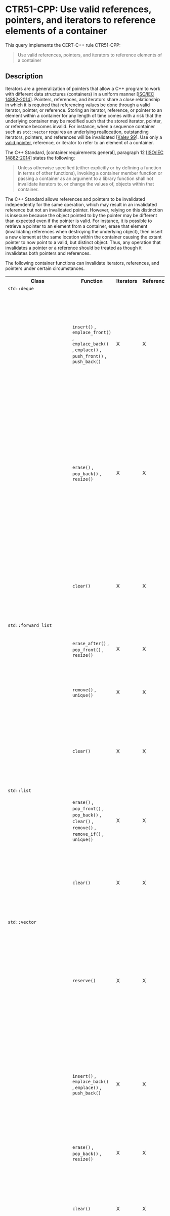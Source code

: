# CTR51-CPP: Use valid references, pointers, and iterators to reference elements of a container

This query implements the CERT-C++ rule CTR51-CPP:

> Use valid references, pointers, and iterators to reference elements of a container


## Description

Iterators are a generalization of pointers that allow a C++ program to work with different data structures (containers) in a uniform manner \[[ISO/IEC 14882-2014](https://wiki.sei.cmu.edu/confluence/display/cplusplus/AA.+Bibliography#AA.Bibliography-ISO%2FIEC14882-2014)\]. Pointers, references, and iterators share a close relationship in which it is required that referencing values be done through a valid iterator, pointer, or reference. Storing an iterator, reference, or pointer to an element within a container for any length of time comes with a risk that the underlying container may be modified such that the stored iterator, pointer, or reference becomes invalid. For instance, when a sequence container such as `std::vector` requires an underlying reallocation, outstanding iterators, pointers, and references will be invalidated \[[Kalev 99](https://wiki.sei.cmu.edu/confluence/display/cplusplus/AA.+Bibliography#AA.Bibliography-Kalev99)\]. Use only a [valid pointer](https://wiki.sei.cmu.edu/confluence/display/cplusplus/BB.+Definitions#BB.Definitions-validpointer), reference, or iterator to refer to an element of a container.

The C++ Standard, \[container.requirements.general\], paragraph 12 \[[ISO/IEC 14882-2014](https://wiki.sei.cmu.edu/confluence/display/cplusplus/AA.+Bibliography#AA.Bibliography-ISO%2FIEC14882-2014)\] states the following:

> Unless otherwise specified (either explicitly or by defining a function in terms of other functions), invoking a container member function or passing a container as an argument to a library function shall not invalidate iterators to, or change the values of, objects within that container.


The C++ Standard allows references and pointers to be invalidated independently for the same operation, which may result in an invalidated reference but not an invalidated pointer. However, relying on this distinction is insecure because the object pointed to by the pointer may be different than expected even if the pointer is valid. For instance, it is possible to retrieve a pointer to an element from a container, erase that element (invalidating references when destroying the underlying object), then insert a new element at the same location within the container causing the extant pointer to now point to a valid, but distinct object. Thus, any operation that invalidates a pointer or a reference should be treated as though it invalidates both pointers and references.

The following container functions can invalidate iterators, references, and pointers under certain circumstances.

<table> <tbody> <tr> <th> Class </th> <th> Function </th> <th> Iterators </th> <th> References/Pointers </th> <th> Notes </th> </tr> <tr> <td> <code>std::deque</code> </td> <td> </td> <td> </td> <td> </td> <td> </td> </tr> <tr> <td> </td> <td> <code>insert()</code> , <code>emplace_front()</code> , <code>emplace_back()</code> , <code>emplace()</code> , <code>push_front()</code> , <code>push_back()</code> </td> <td> X </td> <td> X </td> <td> An insertion in the middle of the deque invalidates all the iterators and references to elements of the deque. An insertion at either end of the deque invalidates all the iterators to the deque but has no effect on the validity of references to elements of the deque. (\[deque.modifiers\], paragraph 1 ) </td> </tr> <tr> <td> </td> <td> <code>erase()</code> , <code>pop_back()</code> , <code>resize()</code> </td> <td> X </td> <td> X </td> <td> An erase operation that erases the last element of a deque invalidates only the past-the-end iterator and all iterators and references to the erased elements. An erase operation that erases the first element of a deque but not the last element invalidates only the erased elements. An erase operation that erases neither the first element nor the last element of a deque invalidates the past-the-end iterator and all iterators and references to all the elements of the deque. (\[deque.modifiers\], paragraph 4) </td> </tr> <tr> <td> </td> <td> <code>clear()</code> </td> <td> X </td> <td> X </td> <td> Destroys all elements in the container. Invalidates all references, pointers, and iterators referring to the elements of the container and may invalidate the past-the-end iterator. (\[sequence.reqmts\], Table 100) </td> </tr> <tr> <td> <code>std::forward_list</code> </td> <td> </td> <td> </td> <td> </td> <td> </td> </tr> <tr> <td> </td> <td> <code>erase_after()</code> , <code>pop_front()</code> , <code>resize()</code> </td> <td> X </td> <td> X </td> <td> <code>erase_after</code> shall invalidate only iterators and references to the erased elements. (\[forwardlist.modifiers\], paragraph 1) </td> </tr> <tr> <td> </td> <td> <code>remove()</code> , <code>unique()</code> </td> <td> X </td> <td> X </td> <td> Invalidates only the iterators and references to the erased elements. (\[forwardlist.ops\], paragraph 12 &amp; paragraph 16) </td> </tr> <tr> <td> </td> <td> <code>clear()</code> </td> <td> X </td> <td> X </td> <td> Destroys all elements in the container. Invalidates all references, pointers, and iterators referring to the elements of the container and may invalidate the past-the-end iterator. ( \[sequence.reqmts\], Table 100) </td> </tr> <tr> <td> <code>std::list</code> </td> <td> </td> <td> </td> <td> </td> <td> </td> </tr> <tr> <td> </td> <td> <code>erase()</code> , <code>pop_front()</code> , <code>pop_back()</code> , <code>clear()</code> , <code>remove()</code> , <code>remove_if()</code> , <code>unique()</code> </td> <td> X </td> <td> X </td> <td> Invalidates only the iterators and references to the erased elements. (\[list.modifiers\], paragraph 3 and \[list.ops\], paragraph 15 &amp; paragraph 19) </td> </tr> <tr> <td> </td> <td> <code>clear()</code> </td> <td> X </td> <td> X </td> <td> Destroys all elements in the container. Invalidates all references, pointers, and iterators referring to the elements of the container and may invalidate the past-the-end iterator. ( \[sequence.reqmts\], Table 100) </td> </tr> <tr> <td> <code>std::vector</code> </td> <td> </td> <td> </td> <td> </td> <td> </td> </tr> <tr> <td> </td> <td> <code>reserve()</code> </td> <td> X </td> <td> X </td> <td> After <code>reserve()</code> , <code>capacity()</code> is greater or equal to the argument of <code>reserve</code> if reallocation happens and is equal to the previous value of <code>capacity()</code> otherwise. Reallocation invalidates all the references, pointers, and iterators referring to the elements in the sequence. (\[vector.capacity\], paragraph 3 &amp; paragraph 6) </td> </tr> <tr> <td> </td> <td> <code>insert()</code> , <code>emplace_back()</code> , <code>emplace()</code> , <code>push_back()</code> </td> <td> X </td> <td> X </td> <td> Causes reallocation if the new size is greater than the old capacity. If no reallocation happens, all the iterators and references before the insertion point remain valid. (\[vector.modifiers\], paragraph 1). All iterators and references after the insertion point are invalidated. </td> </tr> <tr> <td> </td> <td> <code>erase()</code> , <code>pop_back()</code> , <code>resize()</code> </td> <td> X </td> <td> X </td> <td> Invalidates iterators and references at or after the point of the erase. ( \[vector.modifiers\], paragraph 3) </td> </tr> <tr> <td> </td> <td> <code>clear()</code> </td> <td> X </td> <td> X </td> <td> Destroys all elements in the container. Invalidates all references, pointers, and iterators referring to the elements of the container and may invalidate the past-the-end iterator. ( \[sequence.reqmts\], Table 100) </td> </tr> <tr> <td> <code>std::set</code> , <code>std::multiset</code> , <code>std::map</code> , <code>std::multimap</code> </td> <td> </td> <td> </td> <td> </td> <td> </td> </tr> <tr> <td> </td> <td> <code>erase()</code> , <code>clear()</code> </td> <td> X </td> <td> X </td> <td> Invalidates only iterators and references to the erased elements. (\[associative.reqmts\], paragraph 9) </td> </tr> <tr> <td> <code>std::unordered_set</code> , <code>std::unordered_multiset</code> , <code>std::unordered_map</code> , <code>std::unordered_multimap</code> </td> <td> </td> <td> </td> <td> </td> <td> </td> </tr> <tr> <td> </td> <td> <code>erase()</code> , <code>clear()</code> </td> <td> X </td> <td> X </td> <td> Invalidates only iterators and references to the erased elements. (\[unord.req\], paragraph 14) </td> </tr> <tr> <td> </td> <td> <code>insert()</code> , <code>emplace()</code> </td> <td> X </td> <td> </td> <td> The <code>insert</code> and <code>emplace</code> members shall not affect the validity of iterators if ( <em> N </em> + <em> n </em> ) &lt; <em> z </em> \* <em> B </em> , where <em> N </em> is the number of elements in the container prior to the <code>insert</code> operation, <em> n </em> is the number of elements inserted, <em> B </em> is the container’s bucket count, and <em> z </em> is the container’s maximum load factor. (\[unord.req\], paragraph 15) </td> </tr> <tr> <td> </td> <td> <code>rehash()</code> , <code>reserve()</code> </td> <td> X </td> <td> </td> <td> Rehashing invalidates iterators, changes ordering between elements, and changes which buckets the elements appear in but does not invalidate pointers or references to elements. (\[unord.req\], paragraph 9) </td> </tr> <tr> <td> <code>std::valarray</code> </td> <td> <code>resize()</code> </td> <td> </td> <td> X </td> <td> Resizing invalidates all pointers and references to elements in the array. (\[valarray.members\], paragraph 12) </td> </tr> </tbody> </table>
A `std::basic_string` object is also a container to which this rule applies. For more specific information pertaining to `std::basic_string` containers, see [STR52-CPP. Use valid references, pointers, and iterators to reference elements of a basic_string](https://wiki.sei.cmu.edu/confluence/display/cplusplus/STR52-CPP.+Use+valid+references%2C+pointers%2C+and+iterators+to+reference+elements+of+a+basic_string).


## Noncompliant Code Example

In this noncompliant code example, `pos` is invalidated after the first call to `insert()`, and subsequent loop iterations have [undefined behavior](https://wiki.sei.cmu.edu/confluence/display/cplusplus/BB.+Definitions#BB.Definitions-undefinedbehavior).

```cpp
#include <deque>
 
void f(const double *items, std::size_t count) {
  std::deque<double> d;
  auto pos = d.begin();
  for (std::size_t i = 0; i < count; ++i, ++pos) {
    d.insert(pos, items[i] + 41.0);
  }
}
```

## Compliant Solution (Updated Iterator)

In this compliant solution, `pos` is assigned a valid iterator on each insertion, preventing undefined behavior.

```cpp
#include <deque>
 
void f(const double *items, std::size_t count) {
  std::deque<double> d;
  auto pos = d.begin();
  for (std::size_t i = 0; i < count; ++i, ++pos) {
    pos = d.insert(pos, items[i] + 41.0);
  }
}

```

## Compliant Solution (Generic Algorithm)

This compliant solution replaces the handwritten loop with the generic standard template library algorithm `std::transform()`. The call to `std::transform()` accepts the range of elements to transform, the location to store the transformed values (which, in this case, is a `std::inserter` object to insert them at the beginning of `d`), and the transformation function to apply (which, in this case, is a simple lambda).

```cpp
#include <algorithm>
#include <deque>
#include <iterator>
 
void f(const double *items, std::size_t count) {
  std::deque<double> d;
  std::transform(items, items + count, std::inserter(d, d.begin()),
                 [](double d) { return d + 41.0; });
}

```

## Risk Assessment

Using invalid references, pointers, or iterators to reference elements of a container results in undefined behavior.

<table> <tbody> <tr> <th> Rule </th> <th> Severity </th> <th> Likelihood </th> <th> Remediation Cost </th> <th> Priority </th> <th> Level </th> </tr> <tr> <td> CTR51-CPP </td> <td> High </td> <td> Probable </td> <td> High </td> <td> <strong>P6</strong> </td> <td> <strong>L2</strong> </td> </tr> </tbody> </table>


## Automated Detection

<table> <tbody> <tr> <th> Tool </th> <th> Version </th> <th> Checker </th> <th> Description </th> </tr> <tr> <td> <a> Astrée </a> </td> <td> 20.10 </td> <td> <strong>overflow_upon_dereference</strong> </td> <td> </td> </tr> <tr> <td> <a> CodeSonar </a> </td> <td> 7.0p0 </td> <td> <strong>ALLOC.UAF</strong> </td> <td> Use After Free </td> </tr> <tr> <td> <a> Helix QAC </a> </td> <td> 2022.2 </td> <td> <strong>C++4746, C++4747, C++4748, C++4749</strong> </td> <td> </td> </tr> <tr> <td> <a> Klocwork </a> </td> <td> 2022.2 </td> <td> <strong>ITER.CONTAINER.MODIFIED</strong> </td> <td> </td> </tr> <tr> <td> <a> Parasoft C/C++test </a> </td> <td> 2022.1 </td> <td> <strong>CERT_CPP-CTR51-a</strong> </td> <td> Do not modify container while iterating over it </td> </tr> <tr> <td> <a> Polyspace Bug Finder </a> </td> <td> R2022a </td> <td> <a> CERT C++: CTR51-CPP </a> </td> <td> Checks for use of invalid iterator (rule partially covered). </td> </tr> <tr> <td> <a> PVS-Studio </a> </td> <td> 7.19 </td> <td> <strong><a>V783</a></strong> </td> <td> </td> </tr> </tbody> </table>


## Related Vulnerabilities

Search for [vulnerabilities](https://wiki.sei.cmu.edu/confluence/display/cplusplus/BB.+Definitions#BB.Definitions-vulnerabil) resulting from the violation of this rule on the [CERT website](https://www.kb.cert.org/vulnotes/bymetric?searchview&query=FIELD+KEYWORDS+contains+CTR51-CPP).

## Related Guidelines

<table> <tbody> <tr> <td> <a> SEI CERT C++ Coding Standard </a> </td> <td> <a> STR52-CPP. Use valid references, pointers, and iterators to reference elements of a basic_string </a> </td> </tr> </tbody> </table>


## Bibliography

<table> <tbody> <tr> <td> \[ <a> ISO/IEC 14882-2014 </a> \] </td> <td> Clause 23, "Containers Library" Subclause 24.2.1, "In General" </td> </tr> <tr> <td> \[ <a> Kalev 1999 </a> \] </td> <td> <em> ANSI/ISO C++ Professional Programmer's Handbook </em> </td> </tr> <tr> <td> \[ <a> Meyers 2001 </a> \] </td> <td> Item 43, "Prefer Algorithm Calls to Handwritten Loops" </td> </tr> <tr> <td> \[ <a> Sutter 2004 </a> \] </td> <td> Item 84, "Prefer Algorithm Calls to Handwritten Loops" </td> </tr> </tbody> </table>


## Implementation notes

None

## References

* CERT-C++: [CTR51-CPP: Use valid references, pointers, and iterators to reference elements of a container](https://wiki.sei.cmu.edu/confluence/pages/viewpage.action?pageId=88046682)
